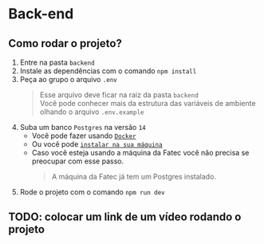# Back-end

## Como rodar o projeto?

1. Entre na pasta `backend`
2. Instale as dependências com o comando `npm install`
3. Peça ao grupo o arquivo `.env`
   > Esse arquivo deve ficar na raiz da pasta `backend`  
   > Você pode conhecer mais da estrutura das variáveis de ambiente olhando o arquivo `.env.example`
4. Suba um banco `Postgres` na versão `14`
   - Você pode fazer usando [`Docker`](https://docs.docker.com/engine/install/)
   - Ou você pode [`instalar na sua máquina`](https://www.postgresql.org/download/)
   - Caso você esteja usando a máquina da Fatec você não precisa se preocupar com esse passo.
     > A máquina da Fatec já tem um Postgres instalado.
5. Rode o projeto com o comando `npm run dev`

## TODO: colocar um link de um vídeo rodando o projeto
